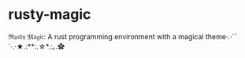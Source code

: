 # rusty-magic
ℜ𝔲𝔰𝔱𝔶 𝔐𝔞𝔤𝔦𝔠: A rust programming environment with a magical theme·.·`¯´·.·★.:**:.☆*.:｡.✿
